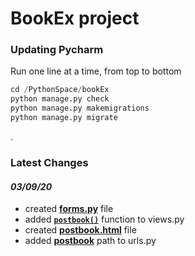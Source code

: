 # **BookEx project** #

### **Updating Pycharm** ###
Run one line at a time, from top to bottom
```python
cd /PythonSpace/bookEx
python manage.py check
python manage.py makemigrations
python manage.py migrate
```
.

### **Latest Changes** ###

#### *03/09/20* ####

- created [**forms.py**](https://github.com/iGotenks/bookEx/blob/main/bookMng/forms.py) file
- added [**`postbook()`**](https://github.com/iGotenks/bookEx/blob/main/bookMng/views.py#L20-L37) function to views.py
- created [**postbook.html**](https://github.com/iGotenks/bookEx/blob/main/bookEx/templates/bookMng/postbook.html) file
- added [**postbook**](https://github.com/iGotenks/bookEx/blob/main/bookMng/urls.py#L6) path to urls.py
